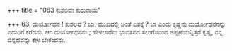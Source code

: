 +++
title = "063 ಕುಶಲವೇ ಕುರುರಾಯ"

+++
63. ದುರ್ಯೋಧನ ! ಕುಶಲವೆ ? ಬಾ, ಮುಖದಲ್ಲಿ ಚಿಂತೆ ಏತಕ್ಕೆ ? ಬಾ ಎಂದು ಕೃಷ್ಣನು ದುರ್ಯೋಧನನನ್ನು ಎದುರಿಗೆ ಕರೆದನು. ಆಗ ದುರ್ಯೋಧನನು ; ಹೇಳಲಾರೆನು ಭಾವತನದ ಸಲುಗೆಯಿಂದ ಅಪ್ಪಣೆಯನ್ನಿತ್ತರೆ ಕೃಷ್ಣ, ನನ್ನ ಬಿನ್ನಹವನ್ನು ಕೇಳ ಬೇಕೆಂದನು.